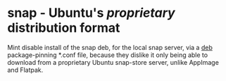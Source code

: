 # snap - Ubuntu's _proprietary_ distribution format

Mint disable install of the snap deb, for the local snap server, via a [deb](deb.md) package-pinning *.conf file,
because they dislike it only being able to download from a proprietary Ubuntu snap-store server, 
unlike AppImage and Flatpak.


